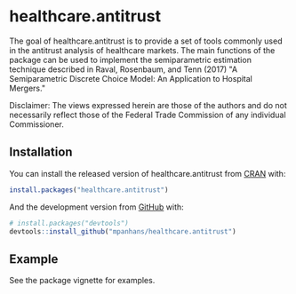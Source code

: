 
<!-- README.md is generated from README.Rmd. Please edit that file -->
healthcare.antitrust
====================

<!-- badges: start -->
<!-- badges: end -->
The goal of healthcare.antitrust is to provide a set of tools commonly used in the antitrust analysis of healthcare markets. The main functions of the package can be used to implement the semiparametric estimation technique described in Raval, Rosenbaum, and Tenn (2017) "A Semiparametric Discrete Choice Model: An Application to Hospital Mergers."

Disclaimer: The views expressed herein are those of the authors and do not necessarily reflect those of the Federal Trade Commission of any individual Commissioner.

Installation
------------

You can install the released version of healthcare.antitrust from [CRAN](https://CRAN.R-project.org) with:

``` r
install.packages("healthcare.antitrust")
```

And the development version from [GitHub](https://github.com/) with:

``` r
# install.packages("devtools")
devtools::install_github("mpanhans/healthcare.antitrust")
```

Example
-------

See the package vignette for examples.

<!-- What is special about using `README.Rmd` instead of just `README.md`? You can include R chunks like so: -->
<!-- ```{r cars} -->
<!-- summary(cars) -->
<!-- ``` -->
<!-- You'll still need to render `README.Rmd` regularly, to keep `README.md` up-to-date. -->
<!-- You can also embed plots, for example: -->
<!-- ```{r pressure, echo = FALSE} -->
<!-- plot(pressure) -->
<!-- ``` -->
<!-- In that case, don't forget to commit and push the resulting figure files, so they display on GitHub! -->
